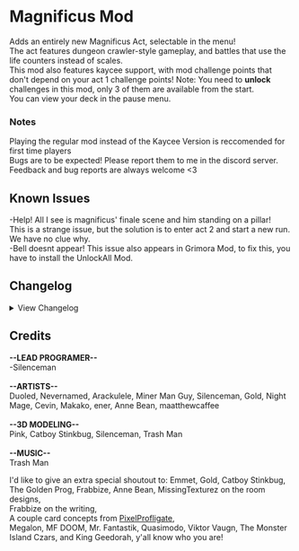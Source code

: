 # Magnificus Mod

Adds an entirely new Magnificus Act, selectable in the menu!<br />
The act features dungeon crawler-style gameplay, and battles that use the life counters instead of scales.<br />
This mod also features kaycee support, with mod challenge points that don't depend on your act 1 challenge points! Note: You need to **unlock** challenges in this mod, only 3 of them are available from the start.<br />
You can view your deck in the pause menu.<br />

### Notes

Playing the regular mod instead of the Kaycee Version is reccomended for first time players<br />
Bugs are to be expected! Please report them to me in the discord server.<br />
Feedback and bug reports are always welcome <3

## Known Issues

-Help! All I see is magnificus' finale scene and him standing on a pillar!<br />
This is a strange issue, but the solution is to enter act 2 and start a new run. We have no clue why.<br />
-Bell doesnt appear! This issue also appears in Grimora Mod, to fix this, you have to install the UnlockAll Mod.<br />
## Changelog

<details>
<summary>View Changelog</summary>

- 3.4.0<br />
-Kaycees overhaul! Redid a bunch of boring/unfair challenges.<br />
-Added the final challenge.<br />
-Changed the color of skulls to be purple and lime.<br />
-Added and reworked some starter decks.<br />
-Improved the minimap.<br />
-The render distance will decrease based on your graphics setting (for lag reduction)<br />
-You can now choose which spell to draw from your spell deck.<br />
-Fixed a bug with the queued card portrait rendering as a picture from leshy's cabin.<br />
-Your thumb should no longer stick through the card.<br />
-The Cost Change event and the Enchanted Grounds no longer softlock if you have no valid cards.<br />
-Fixed an issue with the Multiplication sigil on mana cost cards.<br />
-If there are no valid spell cards at a choice, the game no longer softlocks.<br />
-Cards with the uncuttable trait will remove your hammer (similar to the ouroberyl).<br />
- 3.3.1<br />
-Optimised the Goo Dungeon, (it should be less laggy now)<br />
-Fixed an error message when exiting the shop.<br />
-Spell of Magnus Mox's sigils now appear in the rulebook.<br />
-Background objects in Void Dungeon battles are now properly lit.<br />
-Added a new curse.<br />
- 3.3.0<br />
-Lighting overhaul! The mod now has dynamic lighting and is generally moodier.<br />
-Added another secret config option.<br />
-Orange mage is now a 0/2<br />
-Gembound Ripper is now a 4/1<br />
-Buffed Coffee Mage<br />
-Redone Spell Sigil Icons by annebean.<br />
-Fixed Bleene's Calculus only swapping base stats.<br />
-Added the red text popups when a challenge is activated.<br />
-Battle animations have been made faster.<br />
-Added a transition between the end of a boss battle and the rare card choice.<br />
-The transition between a boss and the tower is now faster.<br />
-When a battle ends, cards that fly away now have the proper card back.<br />
-Fixed walls sometimes being janky (overlapping/spawning inside eachother).<br />
-Fixed a softlock when using certain spells on the moon.<br />
-Fixed a softlock when entering a battle quickly after checking your deck.<br />
- 3.2.3<br />
-Fixed a bug with ouroberyl being able to be hammered.<br />
-Fixed multiplication sigil not working.<br />
-2 Different costs can now be displayed on a card.<br />
-Tutorials now appear in KCM.<br />
-Fixed a softlock when the moon attacks directly.<br />
-Fixed a softlock related to the spell of magnus mox.<br />
-Fixed cards displacing position in the trader event.<br />
- 3.2.2 <br />
-You can now sacrifice spells at Enchanted Grounds, but maybe it's not worth it..<br />
-Some new cards.<br />
-Added an animation and sfx when sacrificing cards.<br />
-Tweaked the likeliness of certain events appearing.<br />
-In the magnificus boss fight, if you have less than 5 health when a new phase starts, you regain 5 health.<br />
-Nerfed magnificus' fight.<br />
-Fixed a softlock with the card merge node.<br />
-Fixed Card Events sometimes softlocking in story mode.<br />
-Fixed audio cutting out after beating Magnificus.<br />
-Fixed issues with overkilling cards with a Revivor on the board.<br />
-Mismagius can no longer mimic the moon, (thanks trobby).<br />
-Fixed Mismagius not giving gems when transforming into a mox.<br />
-Fixed issues with the Cauldron Event.<br />
-Blood and Mana are now completely seperate costs (for custom card creation).<br />
-Energy and Bones correctly display now.<br />
- 3.2.1 <br />
-Fixed a horrible awful softlock.<br />
- 3.2.0 **RELEASE!**<br />
-The Magnificus Boss fight and the final area are fully complete!<br />
-Added the Lonely Wizard's event (that unlocks after you beat him).<br />
-4 new Spell Cards (ideas by ara)<br />
-Reworked Orlu's Phoenix.<br />
-Redone Card Event Icons (by ener, with tweaks from me).<br />
-Lonely Mage's turn timer is now more forgiving.<br />
-Added a synergy, where if a card has both the Ruby Heart and Emerald Heart sigils, it will drop a Goranj's Mox.<br />
-Emerald Maniac's health is now green.<br />
-Fixed Submerge Cards blocking all damage.<br />
-Emerald Maniac no longer dies if the opponent plays it first, even when there are gems in queue.<br />
-Fixed card events changing upon reentering the run.<br />
-Fixed a visual bug where the overkill animation would display, even though the opposing card was shielded.<br />
-The KCM Pause Screen now displays the dungeon name instead of "MAP #X"<br />
-View Deck Button has been added to the KCM Pause Screen.<br />
-Fixed not being able to exit the pause menu using the keyboard/mouse after using the View Deck button.<br />
-Added text that appears if you can't play a card that costs two of the same gems.<br />
- 3.1.5<br />
-Fixed some problematic room layouts.<br />
-Fixed the weaker bleach challenge not working.<br />
-Fixed another exploit with card events.<br />
- 3.1.4 - PI PatchesTM<br />
-Fixed the softlock when an enemy would play a Gem Guardian.<br />
-Buffed Performer. (the rabbit now counts as a gem and gives you a sapphire mox)<br />
-The Portrait Mage event should now pick gem costs from those which are in your deck.<br />
-Fixed an issue with the boss teleporter pedestal showing the incorrect sigil.<br />
-Fixed certain rare cards not showing up.<br />
-Added some more mage cards.<br />
-Fixed Edaxio in area 3 making the whole area dark.<br />
-Copies of a card from the Displacement and the Multiplication sigil now keep their modifications.<br />
-Tweaks to Dungeon Generation and room layouts to (hopefuly) prevent softlocks.<br />
- 3.1.3 - Annoyance FixesTM<br />
-Fixed the secret fight not working.<br />
-Added some more mana cards.<br />
-New art for the menu card and gem shielder by ener.<br />
-Card Events now use the entire deck instead of a small section of it.<br />
-Upgraded spells now have a unique decal.<br />
-Actually fixed the bleach node this time.<br />
-Brittle can no longer be bleached with the weaker bleach challenge.<br />
-Goobert's node no longer softlocks the game when used twice in one game.<br />
-Fixed not being able to re-select your card in goobert's node.<br />
-Fixed queued cards having the wrong card back.<br />
-Fixed the starter decks screen not showing up if you have a challenge level of 1 in vanilla KCM.<br />
-Fixed the position of the shielded gems challenge.<br />
-Fixed the retry button on the KCM end screen.<br />
-Fixed a visual bug where if you had too many cards in your deck, the duel disk deck pile would "overflow".<br />
-Tweaked the amount of challenge points certain challenges give you.<br />
- 3.1.1 & 3.1.2- Hotfix<br />
-Fixed a softlock that happenes when an enemy plays certain spells.<br />
- 3.1.0 - **Area 3!**<br />
-Added the Void Dungeon after amber.<br />
-Fixes with card events.<br />
-The bleaching event should no longer not bleach a remaining sigil, and now has a little bleach pot.<br />
-Added a secret spell unlocked from Amber's node.<br />
-Fixed Amber's node ending after you select a picked spell.<br />
-The Card Cost Change event's button is now the color of the gem cost that the card will change into.<br />
-More room deigns and battle blueprints.<br />
-Amber's phase 2 now has spells<br />
-Fixed a bug where the Boss Teleport Pillar would sometimes not work properly.<br />
-Fixed a bug where your footstep sounds would turn into goo after completing the boss teleport pillar.<br />
-Rare Familiars have been buffed.<br />
-Buffed Bleene's Ability.<br />
-Buffed Chime Mage.<br />
-Updated Stim Machine (Now Stimbot) artwork.<br />
-Fixed amorphous loading latch sigils or other illegal act 3 sigils.<br />
-Fixes with how cards are rendered in battles.<br />
-Fixed Act2 Magnus Mox showing up in rare card choices.<br />
-Portait Mages no longer lag the game upon being loaded.<br />

- 3.0.4,<br />
-Fixed a softlock related to an API issue.<br />
-Optimised battles, Goobert should no longer crash the game after a while.<br />
-Slight visual fixes to the enchantment event.<br />
- 3.0.3,<br />
-Fixed the mod not starting on occasion.<br />
- 3.0.2,<br />
-Dungeon Generation Optimisation! The mod now runs much faster and smoother, crashes should be less frequent.<br />
-2 New events! A rare card drawing node (supposed to be for area 3 but whatever), and an event that appears after you beat Amber for the first time.<br />
-Card Battles and Card Events have shadows now!! Yay<br />
-Story events in the mod are now saved to the mod save data, instead of the main game save.<br />
-The Kaycee Handler DLL is now part of the main MagnificusMod DLL<br />
-Secret Finale Card Back Mode<br />
-Card Cost Choice events can no longer have mana as an option<br />
-Stat Icons now appear in the rulebook (sorta)<br />
-Better Card and Sigil art, (made by NeverNamed which I didn't implement until now :c)<br />
-Fixed a crash that happens when you hover over your deck at card choice events<br />
-Fixed Mox bought from the shop not being added to your deck<br />
-Fixed your deck turning into act 1 cards when re-entering the game<br />
-Finishing a run now unlocks stuff that happens when you die<br />
- 3.0.1,<br />
-Balance tweaks!<br />
-Alchemist - 0/1<br />
-Every spell now costs 1 mana<br />
-Blueprint rebalancing<br />
-Crash fixes? I think?<br />
-The gem pedestal in Amber's area can now be rotated counter clockwise<br />
- 3.0.0, Version 3 lets go baybe<br />
-Prety much just demo 3 ported onto thunderstore, but with some slight tweaks, art changes, balancing and bug fixes.
</details>

## Credits

**--LEAD PROGRAMER--**<br />
-Silenceman<br />
<br />
**--ARTISTS--**<br />
Duoled, Nevernamed, Arackulele, Miner Man Guy, Silenceman, Gold, Night Mage, Cevin, Makako, ener, Anne Bean, maatthewcaffee<br />
<br />
**--3D MODELING--**<br />
Pink, Catboy Stinkbug, Silenceman, Trash Man<br />
<br />
**--MUSIC--**<br />
Trash Man<br />

I'd like to give an extra special shoutout to: Emmet, Gold, Catboy Stinkbug, The Golden Prog, Frabbize, Anne Bean, MissingTexturez on the room designs,<br />
Frabbize on the writing, <br />
A couple card concepts from [PixelProfligate](https://twitter.com/PixelProfligate),<br />
 Megalon, MF DOOM, Mr. Fantastik, Quasimodo, Viktor Vaugn, The Monster Island Czars, and King Geedorah, y'all know who you are!
